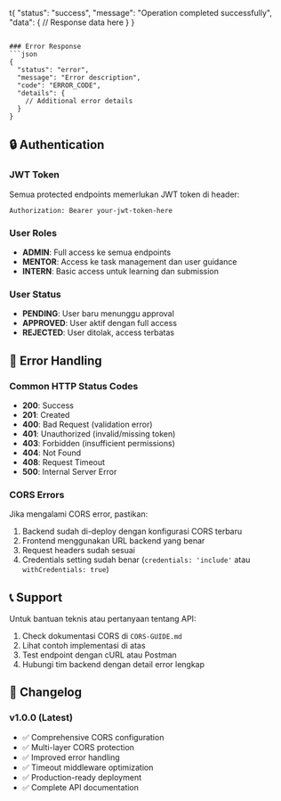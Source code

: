 t{
  "status": "success",
  "message": "Operation completed successfully",
  "data": {
    // Response data here
  }
}
```

### Error Response
```json
{
  "status": "error",
  "message": "Error description",
  "code": "ERROR_CODE",
  "details": {
    // Additional error details
  }
}
```

## 🔒 Authentication

### JWT Token
Semua protected endpoints memerlukan JWT token di header:
```http
Authorization: Bearer your-jwt-token-here
```

### User Roles
- **ADMIN**: Full access ke semua endpoints
- **MENTOR**: Access ke task management dan user guidance
- **INTERN**: Basic access untuk learning dan submission

### User Status
- **PENDING**: User baru menunggu approval
- **APPROVED**: User aktif dengan full access
- **REJECTED**: User ditolak, access terbatas

## 🚨 Error Handling

### Common HTTP Status Codes
- **200**: Success
- **201**: Created
- **400**: Bad Request (validation error)
- **401**: Unauthorized (invalid/missing token)
- **403**: Forbidden (insufficient permissions)
- **404**: Not Found
- **408**: Request Timeout
- **500**: Internal Server Error

### CORS Errors
Jika mengalami CORS error, pastikan:
1. Backend sudah di-deploy dengan konfigurasi CORS terbaru
2. Frontend menggunakan URL backend yang benar
3. Request headers sudah sesuai
4. Credentials setting sudah benar (`credentials: 'include'` atau `withCredentials: true`)

## 📞 Support

Untuk bantuan teknis atau pertanyaan tentang API:
1. Check dokumentasi CORS di `CORS-GUIDE.md`
2. Lihat contoh implementasi di atas
3. Test endpoint dengan cURL atau Postman
4. Hubungi tim backend dengan detail error lengkap

## 📝 Changelog

### v1.0.0 (Latest)
- ✅ Comprehensive CORS configuration
- ✅ Multi-layer CORS protection
- ✅ Improved error handling
- ✅ Timeout middleware optimization
- ✅ Production-ready deployment
- ✅ Complete API documentation
